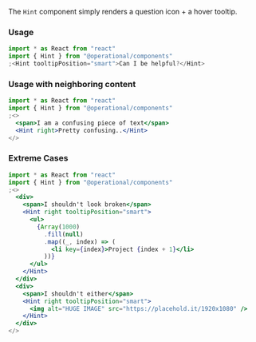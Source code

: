 The `Hint` component simply renders a question icon + a hover tooltip.

### Usage

```jsx
import * as React from "react"
import { Hint } from "@operational/components"
;<Hint tooltipPosition="smart">Can I be helpful?</Hint>
```

### Usage with neighboring content

```jsx
import * as React from "react"
import { Hint } from "@operational/components"
;<>
  <span>I am a confusing piece of text</span>
  <Hint right>Pretty confusing..</Hint>
</>
```

### Extreme Cases

```jsx
import * as React from "react"
import { Hint } from "@operational/components"
;<>
  <div>
    <span>I shouldn't look broken</span>
    <Hint right tooltipPosition="smart">
      <ul>
        {Array(1000)
          .fill(null)
          .map((_, index) => (
            <li key={index}>Project {index + 1}</li>
          ))}
      </ul>
    </Hint>
  </div>
  <div>
    <span>I shouldn't either</span>
    <Hint right tooltipPosition="smart">
      <img alt="HUGE IMAGE" src="https://placehold.it/1920x1080" />
    </Hint>
  </div>
</>
```
